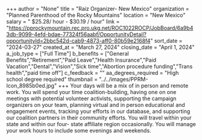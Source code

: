 +++
author = "None"
title = "Raiz Organizer- New Mexico"
organization = "Planned Parenthood of the Rocky Mountains"
location = "New Mexico"
salary = " $25.28/ hour - $30.19 / hour"
link = "https://pprockymountain.rec.pro.ukg.net/ROC1022ROCP/JobBoard/6a9b43db-9099-4efd-bdae-77324f56aabf/OpportunityDetail?opportunityId=2bbc542d-cab9-4873-aff0-80b59e2168f4"
sort_date = "2024-03-27"
created_at = "March 27, 2024"
closing_date = "April 1, 2024"
a_job_type = ["Full Time"]
b_benefits = ["General Benefits","Retirement","Paid Leave","Health Insurance","Paid Vacation","Dental","Vision","Sick time","Abortion procedure funding","Trans health","paid time off"]
c_feedback = ""
aa_degrees_required = "High school degree required"
thumbnail = "../../images/PPRM-Icon_8985b0ed.jpg"
+++
Your days will be a mix of in person and remote work. You will spend your time coalition-building, having one on one meetings with potential volunteer activists, supporting the campaign organizers on your team, planning virtual and in person educational and engagement events, tracking your efforts in our database, and supporting our coalition partners in their community efforts. You will travel within your state and within our four- state affiliate region occasionally. You will manage your work hours to include some evenings and weekends.